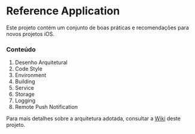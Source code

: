 # Reference Application

Este projeto contém um conjunto de boas práticas e recomendações para novos projetos iOS.

### Conteúdo
1. Desenho Arquitetural
1. Code Style
1. Environment
1. Building
1. Service
1. Storage
1. Logging
1. Remote Push Notification

Para mais detalhes sobre a arquitetura adotada, consultar a [Wiki](https://github.com/CIT-SWAT/iOS-Guidelines/wiki) deste projeto.
